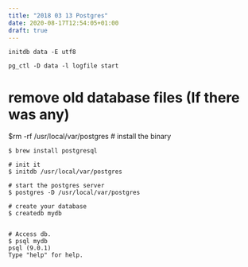 ```yaml
---
title: "2018 03 13 Postgres"
date: 2020-08-17T12:54:05+01:00
draft: true
---
```


```
initdb data -E utf8
```

```
pg_ctl -D data -l logfile start
```



   # remove old database files (If there was any)
   $rm -rf /usr/local/var/postgres    # install the binary

    $ brew install postgresql

    # init it
    $ initdb /usr/local/var/postgres

    # start the postgres server
    $ postgres -D /usr/local/var/postgres

    # create your database
    $ createdb mydb


    # Access db.
    $ psql mydb
    psql (9.0.1)
    Type "help" for help.
